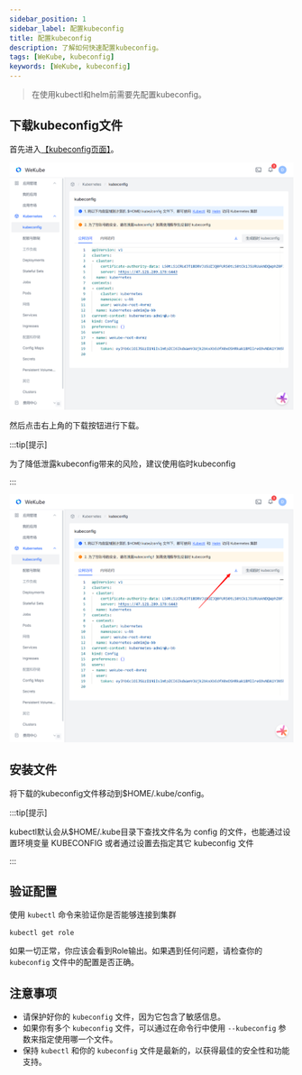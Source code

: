 ```yaml
---
sidebar_position: 1
sidebar_label: 配置kubeconfig
title: 配置kubeconfig
description: 了解如何快速配置kubeconfig。
tags: [WeKube, kubeconfig]
keywords: [WeKube, kubeconfig]
---
```




> 在使用kubectl和helm前需要先配置kubeconfig。

## 下载kubeconfig文件

首先进入[【kubeconfig页面】](https://wekube.com/zh-Hans/kubernetes/kubeconfig)。

![kubeconfig页面](./img/kubeconfig-page.png)

然后点击右上角的下载按钮进行下载。

:::tip[提示]

为了降低泄露kubeconfig带来的风险，建议使用临时kubeconfig

:::

![下载kubeconfig提示](./img/download-kubeconfig-tips.png)



## 安装文件

将下载的kubeconfig文件移动到$HOME/.kube/config。

:::tip[提示]

kubectl默认会从$HOME/.kube目录下查找文件名为 config 的文件，也能通过设置环境变量 KUBECONFIG 或者通过设置去指定其它 kubeconfig 文件

:::

## 验证配置

使用 `kubectl` 命令来验证你是否能够连接到集群

```shell
kubectl get role
```

如果一切正常，你应该会看到Role输出。如果遇到任何问题，请检查你的 `kubeconfig` 文件中的配置是否正确。



## 注意事项

- 请保护好你的 `kubeconfig` 文件，因为它包含了敏感信息。
- 如果你有多个 `kubeconfig` 文件，可以通过在命令行中使用 `--kubeconfig` 参数来指定使用哪一个文件。
- 保持 `kubectl` 和你的 `kubeconfig` 文件是最新的，以获得最佳的安全性和功能支持。